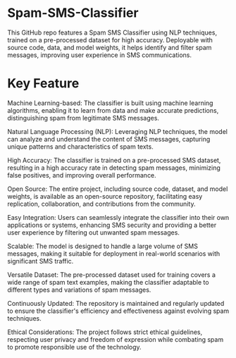 # Spam-SMS-Classifier
This GitHub repo features a Spam SMS Classifier using NLP techniques, trained on a pre-processed dataset for high accuracy. Deployable with source code, data, and model weights, it helps identify and filter spam messages, improving user experience in SMS communications.
# Key Feature
Machine Learning-based: The classifier is built using machine learning algorithms, enabling it to learn from data and make accurate predictions, distinguishing spam from legitimate SMS messages.

Natural Language Processing (NLP): Leveraging NLP techniques, the model can analyze and understand the content of SMS messages, capturing unique patterns and characteristics of spam texts.

High Accuracy: The classifier is trained on a pre-processed SMS dataset, resulting in a high accuracy rate in detecting spam messages, minimizing false positives, and improving overall performance.

Open Source: The entire project, including source code, dataset, and model weights, is available as an open-source repository, facilitating easy replication, collaboration, and contributions from the community.

Easy Integration: Users can seamlessly integrate the classifier into their own applications or systems, enhancing SMS security and providing a better user experience by filtering out unwanted spam messages.

Scalable: The model is designed to handle a large volume of SMS messages, making it suitable for deployment in real-world scenarios with significant SMS traffic.

Versatile Dataset: The pre-processed dataset used for training covers a wide range of spam text examples, making the classifier adaptable to different types and variations of spam messages.

Continuously Updated: The repository is maintained and regularly updated to ensure the classifier's efficiency and effectiveness against evolving spam techniques.

Ethical Considerations: The project follows strict ethical guidelines, respecting user privacy and freedom of expression while combating spam to promote responsible use of the technology.

